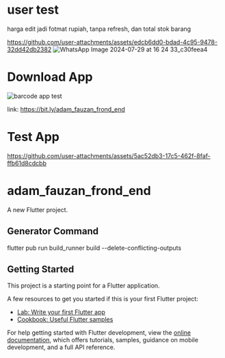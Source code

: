 # user test
harga edit jadi fotmat rupiah, tanpa refresh, dan total stok barang

https://github.com/user-attachments/assets/edcb6dd0-bdad-4c95-9478-32dd42db2382
![WhatsApp Image 2024-07-29 at 16 24 33_c30feea4](https://github.com/user-attachments/assets/f7a2a437-88e6-4e38-b5ad-6254be9adab7)

# Download App
![barcode app test](https://github.com/user-attachments/assets/9e8cecf6-cfe7-4c8f-a594-49876126eaa8)

link: https://bit.ly/adam_fauzan_frond_end 
# Test App
https://github.com/user-attachments/assets/5ac52db3-17c5-462f-8faf-ffb61d8cdcbb

# adam_fauzan_frond_end

A new Flutter project.

## Generator Command

flutter pub run build_runner build --delete-conflicting-outputs

## Getting Started

This project is a starting point for a Flutter application.

A few resources to get you started if this is your first Flutter project:

- [Lab: Write your first Flutter app](https://docs.flutter.dev/get-started/codelab)
- [Cookbook: Useful Flutter samples](https://docs.flutter.dev/cookbook)

For help getting started with Flutter development, view the
[online documentation](https://docs.flutter.dev/), which offers tutorials,
samples, guidance on mobile development, and a full API reference.
